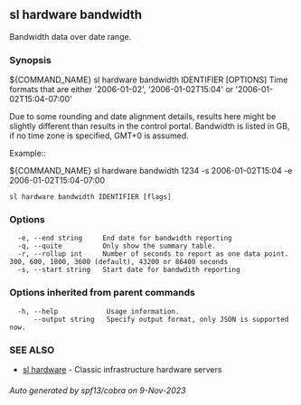 ## sl hardware bandwidth

Bandwidth data over date range.

### Synopsis

${COMMAND_NAME} sl hardware bandwidth IDENTIFIER [OPTIONS]
Time formats that are either '2006-01-02', '2006-01-02T15:04' or '2006-01-02T15:04-07:00'

Due to some rounding and date alignment details, results here might be slightly different than results in the control portal.
Bandwidth is listed in GB, if no time zone is specified, GMT+0 is assumed.

Example::

   ${COMMAND_NAME} sl hardware bandwidth 1234 -s 2006-01-02T15:04 -e 2006-01-02T15:04-07:00

```
sl hardware bandwidth IDENTIFIER [flags]
```

### Options

```
  -e, --end string     End date for bandwidth reporting
  -q, --quite          Only show the summary table.
  -r, --rollup int     Number of seconds to report as one data point. 300, 600, 1800, 3600 (default), 43200 or 86400 seconds
  -s, --start string   Start date for bandwdith reporting
```

### Options inherited from parent commands

```
  -h, --help            Usage information.
      --output string   Specify output format, only JSON is supported now.
```

### SEE ALSO

* [sl hardware](sl_hardware.md)	 - Classic infrastructure hardware servers

###### Auto generated by spf13/cobra on 9-Nov-2023

